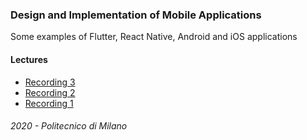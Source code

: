 ### Design and Implementation of Mobile Applications<br/>

Some examples of Flutter, React Native, Android and iOS applications

#### Lectures
- [Recording 3](https://politecnicomilano.webex.com/recordingservice/sites/politecnicomilano/recording/play/cffaacbf11ef41b7a03cb528cfb40656)
- [Recording 2](https://politecnicomilano.webex.com/webappng/sites/politecnicomilano/recording/play/87d1bf291bbf4a2f9975a4e477018ec0)
- [Recording 1](https://politecnicomilano.webex.com/recordingservice/sites/politecnicomilano/recording/play/9268a45e91ae4616bf7dc856fe4e84bb)


###### 2020 - Politecnico di Milano


